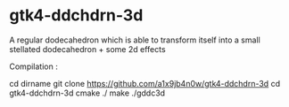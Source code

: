 # gtk4-ddchdrn-3d

A regular dodecahedron which is able to transform itself into a small stellated dodecahedron + some 2d effects

Compilation :

  cd dirname
  git clone https://github.com/a1x9jb4n0w/gtk4-ddchdrn-3d
  cd gtk4-ddchdrn-3d
  cmake ./
  make
  ./gddc3d 
